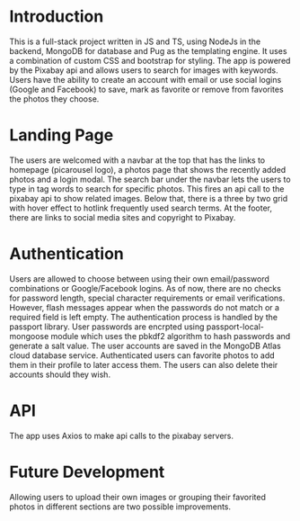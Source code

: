 # Introduction

This is a full-stack project written in JS and TS, using NodeJs in the backend, MongoDB for database and Pug as the templating engine. It uses a combination of custom CSS and bootstrap for styling. The app is powered by the Pixabay api and allows users to search for images with keywords. Users have the ability to create an account with email or use social logins (Google and Facebook) to save, mark as favorite or remove from favorites the photos they choose.

# Landing Page

The users are welcomed with a navbar at the top that has the links to homepage (picarousel logo), a photos page that shows the recently added photos and a login modal. The search bar under the navbar lets the users to type in tag words to search for specific photos. This fires an api call to the pixabay api to show related images. Below that, there is a three by two grid with hover effect to hotlink frequently used search terms. At the footer, there are links to social media sites and copyright to Pixabay.

# Authentication

Users are allowed to choose between using their own email/password combinations or Google/Facebook logins. As of now, there are no checks for password length, special character requirements or email verifications. However, flash messages appear when the passwords do not match or a required field is left empty. The authentication process is handled by the passport library. User passwords are encrpted using passport-local-mongoose module which uses the pbkdf2 algorithm to hash passwords and generate a salt value. The user accounts are saved in the MongoDB Atlas cloud database service. Authenticated users can favorite photos to add them in their profile to later access them. The users can also delete their accounts should they wish.

# API

The app uses Axios to make api calls to the pixabay servers.

# Future Development

Allowing users to upload their own images or grouping their favorited photos in different sections are two possible improvements.
